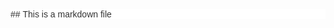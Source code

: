 <!DOCTYPE html PUBLIC "-//W3C//DTD HTML 4.01//EN" "http://www.w3.org/TR/html4/strict.dtd">
<html>
<head>
  <meta http-equiv="Content-Type" content="text/html; charset=utf-8">
  <meta http-equiv="Content-Style-Type" content="text/css">
  <title></title>
  <meta name="Generator" content="Cocoa HTML Writer">
  <meta name="CocoaVersion" content="1404.46">
  <style type="text/css">
    p.p1 {margin: 0.0px 0.0px 0.0px 0.0px; line-height: 21.0px; font: 14.0px Arial; color: #333333; -webkit-text-stroke: #333333; background-color: #ffffff}
    span.s1 {font-kerning: none}
  </style>
</head>
<body>
<p class="p1"><span class="s1">## This is a markdown file</span></p>
</body>
</html>
